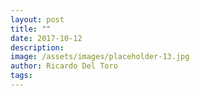 ```yaml
---
layout: post
title: ""
date: 2017-10-12
description: 
image: /assets/images/placeholder-13.jpg
author: Ricardo Del Toro
tags: 
---
```

